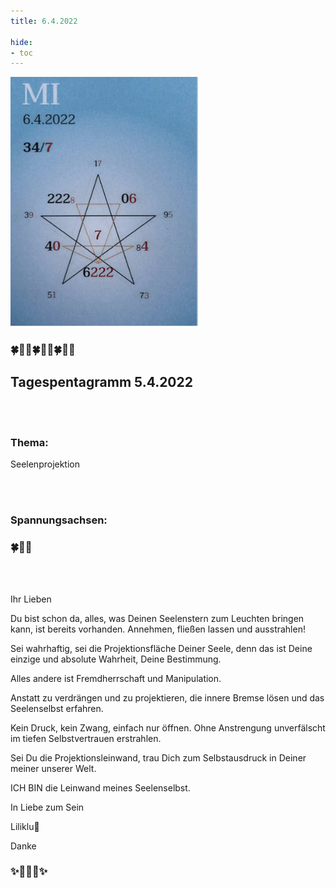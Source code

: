 ```yaml
---
title: 6.4.2022

hide:
- toc
---
```



<style>
img {
  width: 300px;
  max-width: 99%
}
</style>

![](../img/2022-04-06.png)
### 🍀🦋💚🍀🦋💚🍀🦋💚
## **Tagespentagramm 5.4.2022**
<br><br>
### **Thema:**
Seelenprojektion

<br><br>
### **Spannungsachsen:**
### 🍀🦋💚
<br><br>

Ihr Lieben

Du bist schon da, alles, was Deinen Seelenstern zum Leuchten bringen kann, ist bereits vorhanden. Annehmen, fließen lassen und ausstrahlen!

Sei wahrhaftig, sei die Projektionsfläche Deiner Seele, denn das ist Deine einzige und absolute Wahrheit, Deine Bestimmung.

Alles andere ist Fremdherrschaft und Manipulation.

Anstatt zu verdrängen und zu projektieren, die innere Bremse lösen und das Seelenselbst erfahren.

Kein Druck, kein Zwang, einfach nur öffnen. Ohne Anstrengung unverfälscht im tiefen Selbstvertrauen erstrahlen.

Sei Du die Projektionsleinwand, trau Dich zum Selbstausdruck in Deiner meiner unserer Welt.

ICH BIN die Leinwand meines Seelenselbst.

In Liebe zum Sein

Liliklu🦋

Danke
### ✨🌟💚🌟✨
